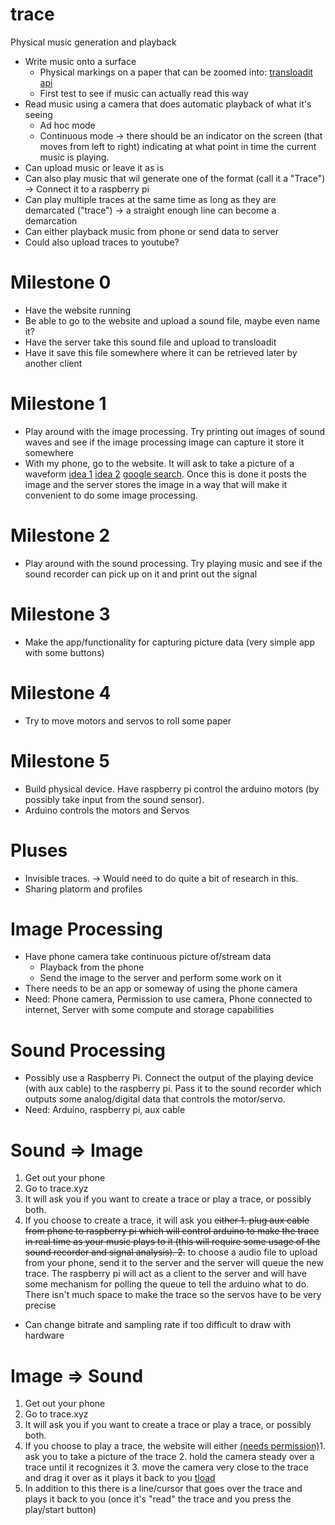 # trace
Physical music generation and playback

* Write music onto a surface
  * Physical markings on a paper that can be zoomed into: [transloadit api](https://transloadit.com/demos/audio-encoding/generate-a-waveform-image-from-an-audio-file)
  * First test to see if music can actually read this way
* Read music using a camera that does automatic playback of what it's seeing
  * Ad hoc mode
  * Continuous mode -> there should be an indicator on the screen (that moves from left to right) indicating at what point in time the current music is playing.
* Can upload music or leave it as is
* Can also play music that wil generate one of the format (call it a "Trace") -> Connect it to a raspberry pi
* Can play multiple traces at the same time as long as they are demarcated ("trace") -> a straight enough line can become a demarcation
* Can either playback music from phone or send data to server
* Could also upload traces to youtube?

# Milestone 0
* Have the website running
* Be able to go to the website and upload a sound file, maybe even name it?
* Have the server take this sound file and upload to transloadit
* Have it save this file somewhere where it can be retrieved later by another client

# Milestone 1
* Play around with the image processing. Try printing out images of sound waves and see if the image processing image can capture it store it somewhere
* With my phone, go to the website. It will ask to take a picture of a waveform [idea 1](https://hackerluddite.wordpress.com/2012/04/15/getting-access-to-a-phones-camera-from-a-web-page/) [idea 2](http://www.codepool.biz/take-a-photo-and-upload-it-on-mobile-phones-with-html5.html) [google search](https://www.google.com/search?client=ubuntu&channel=fs&q=django+web+app+use+camera&ie=utf-8&oe=utf-8#channel=fs&q=django+web+app+use+phone+camera). Once this is done it posts the image and the server stores the image in a way that will make it convenient to do some image processing.

# Milestone 2
* Play around with the sound processing. Try playing music and see if the sound recorder can pick up on it and print out the signal

# Milestone 3
* Make the app/functionality for capturing picture data (very simple app with some buttons)

# Milestone 4
* Try to move motors and servos to roll some paper

# Milestone 5
* Build physical device. Have raspberry pi control the arduino motors (by possibly take input from the sound sensor).
* Arduino controls the motors and Servos

# Pluses
* Invisible traces. -> Would need to do quite a bit of research in this.
* Sharing platorm and profiles

# Image Processing
* Have phone camera take continuous picture of/stream data
  * Playback from the phone
  * Send the image to the server and perform some work on it
* There needs to be an app or someway of using the phone camera
* Need: Phone camera, Permission to use camera, Phone connected to internet, Server with some compute and storage capabilities

# Sound Processing
* Possibly use a Raspberry Pi. Connect the output of the playing device (with aux cable) to the raspberry pi. Pass it to the sound recorder which outputs some analog/digital data that controls the motor/servo.
* Need: Arduino, raspberry pi, aux cable

# Sound => Image
1. Get out your phone
2. Go to trace.xyz
3. It will ask you if you want to create a trace or play a trace, or possibly both.
4. If you choose to create a trace, it will ask you ~~either 1. plug aux cable from phone to raspberry pi which will control arduino to make the trace in real time as your music plays to it (this will require some usage of the sound recorder and signal analysis). 2.~~ to choose a audio file to upload from your phone, send it to the server and the server will queue the new trace. The raspberry pi will act as a client to the server and will have some mechanism for polling the queue to tell the arduino what to do. There isn't much space to make the trace so the servos have to be very precise
* Can change bitrate and sampling rate if too difficult to draw with hardware

# Image => Sound
1. Get out your phone
2. Go to trace.xyz
3. It will ask you if you want to create a trace or play a trace, or possibly both.
4. If you choose to play a trace, the website will either [(needs permission)](http://www.html5rocks.com/en/tutorials/getusermedia/intro/#toc-gettingstarted)1. ask you to take a picture of the trace 2. hold the camera steady over a trace until it recognizes it 3. move the camera very close to the trace and drag it over as it plays it back to you [tload](https://transloadit.com/example_apps/video-thumbnail-chooser/index.php)
5. In addition to this there is a line/cursor that goes over the trace and plays it back to you (once it's "read" the trace and you press the play/start button)
